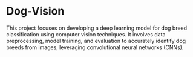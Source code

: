 # Dog-Vision
This project focuses on developing a deep learning model for dog breed classification using computer vision techniques. It involves data preprocessing, model training, and evaluation to accurately identify dog breeds from images, leveraging convolutional neural networks (CNNs).
